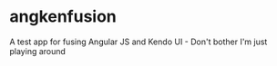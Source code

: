 # angkenfusion
A test app for fusing Angular JS and Kendo UI - Don't bother I'm just playing around
